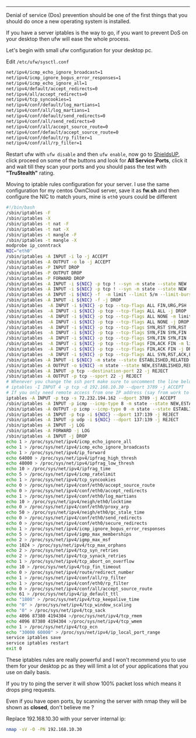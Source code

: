 
---

Denial of service (Dos) prevention should be one of the first things that you should do once a new operating system is installed.

If you have a server iptables is the way to go, if you want to prevent DoS on your desktop then ufw will ease the whole process.

Let's begin with small ufw configuration for your desktop pc.

Edit `/etc/ufw/sysctl.conf`

```bash
net/ipv4/icmp_echo_ignore_broadcast=1
net/ipv4/icmp_ignore_bogus_error_responses=1
net/ipv4/icmp_echo_ignore_all=1
net/ipv4/default/accept_redirects=0
net/ipv4/all/accept_redirects=0
net/ipv4/tcp_syncookies=1
net/ipv4/conf/default/log_martians=1
net/ipv4/conf/all/log_martians=1
net/ipv4/conf/default/send_redirects=0
net/ipv4/conf/all/send_redirects=0
net/ipv4/conf/all/accept_source_route=0
net/ipv4/conf/default/accept_source_route=0
net/ipv4/conf/default/rp_filter=1
net/ipv4/conf/all/rp_filter=1
```

Restart ufw with `ufw disable` and then `ufw enable`, now go to [ShieldsUP](https://www.grc.com/x/ne.dll?bh0bkyd2), click proceed on some of the buttons and look for **All Service Ports**, click it and wait till they scan your ports and you should pass the test with **"TruStealth"** rating.

Moving to iptable rules configuration for your server. I use the same configuration for my centos OwnCloud server, save it as **fw.sh** and then configure the NIC to match yours, mine is `eth0` yours could be different

```bash
#!/bin/bash
/sbin/iptables -F
/sbin/iptables -X
/sbin/iptables -t nat -F
/sbin/iptables -t nat -X
/sbin/iptables -t mangle -F
/sbin/iptables -t mangle -X
modprobe ip_conntrack 
NIC="eth0"  
/sbin/iptables -A INPUT -i lo -j ACCEPT
/sbin/iptables -A OUTPUT -o lo -j ACCEPT
/sbin/iptables -P INPUT DROP
/sbin/iptables -P OUTPUT DROP
/sbin/iptables -P FORWARD DROP 
/sbin/iptables -A INPUT -i ${NIC} -p tcp ! --syn -m state --state NEW  -m limit --limit 5/m --limit-burst 7 -j LOG --log-level 4 --log-prefix "Drop Syn" 
/sbin/iptables -A INPUT -i ${NIC} -p tcp ! --syn -m state --state NEW -j DROP
/sbin/iptables -A INPUT -i ${NIC} -f  -m limit --limit 5/m --limit-burst 7 -j LOG --log-level 4 --log-prefix "Fragments Packets"
/sbin/iptables -A INPUT -i ${NIC} -f -j DROP  
/sbin/iptables  -A INPUT -i ${NIC} -p tcp --tcp-flags ALL FIN,URG,PSH -j DROP
/sbin/iptables  -A INPUT -i ${NIC} -p tcp --tcp-flags ALL ALL -j DROP 
/sbin/iptables  -A INPUT -i ${NIC} -p tcp --tcp-flags ALL NONE -m limit --limit 5/m --limit-burst 7 -j LOG --log-level 4 --log-prefix "NULL Packets"
/sbin/iptables  -A INPUT -i ${NIC} -p tcp --tcp-flags ALL NONE -j DROP
/sbin/iptables  -A INPUT -i ${NIC} -p tcp --tcp-flags SYN,RST SYN,RST -j DROP 
/sbin/iptables  -A INPUT -i ${NIC} -p tcp --tcp-flags SYN,FIN SYN,FIN -m limit --limit 5/m --limit-burst 7 -j LOG --log-level 4 --log-prefix "XMAS Packets"
/sbin/iptables  -A INPUT -i ${NIC} -p tcp --tcp-flags SYN,FIN SYN,FIN -j DROP
/sbin/iptables  -A INPUT -i ${NIC} -p tcp --tcp-flags FIN,ACK FIN -m limit --limit 5/m --limit-burst 7 -j LOG --log-level 4 --log-prefix "Fin Packets Scan"
/sbin/iptables  -A INPUT -i ${NIC} -p tcp --tcp-flags FIN,ACK FIN -j DROP
/sbin/iptables  -A INPUT -i ${NIC} -p tcp --tcp-flags ALL SYN,RST,ACK,FIN,URG -j DROP  
/sbin/iptables -A INPUT -i ${NIC} -m state --state ESTABLISHED,RELATED -j ACCEPT
/sbin/iptables -A OUTPUT -o ${NIC} -m state --state NEW,ESTABLISHED,RELATED -j ACCEPT 
/sbin/iptables -A INPUT -p tcp --destination-port 22 -j REJECT
/sbin/iptables -A OUTPUT -p tcp --sport 22 -j REJECT
# Whenever you change the ssh port make sure to uncomment the line below and change the port
# iptables -I INPUT 4 -p tcp -d 192.168.10.30 --dport 3789 -j ACCEPT
# If you only need remote access from one IP address (say from work to your home server), then consider filtering connections at your firewall by either adding a firewall rule on your router or in iptables to limit access on port 3789 to only that specific IP address. For example, in iptables this could be achieved with the following type of rule:
iptables -A INPUT -p tcp -s 72.232.194.162 --dport 3789 -j ACCEPT 
/sbin/iptables -A INPUT -p icmp --icmp-type 8 -m state --state NEW,ESTABLISHED,RELATED -j ACCEPT
/sbin/iptables -A OUTPUT -p icmp --icmp-type 0 -m state --state ESTABLISHED,RELATED -j ACCEPT 
/sbin/iptables -A INPUT -p tcp -i ${NIC} --dport 137:139 -j REJECT
/sbin/iptables -A INPUT -p udp -i ${NIC} --dport 137:139 -j REJECT 
/sbin/iptables -A INPUT -j LOG
/sbin/iptables -A FORWARD -j LOG
/sbin/iptables -A INPUT -j DROP
echo 1 > /proc/sys/net/ipv4/icmp_echo_ignore_all
echo 1 > /proc/sys/net/ipv4/icmp_echo_ignore_broadcasts
echo 1 > /proc/sys/net/ipv4/ip_forward
echo 64000 > /proc/sys/net/ipv4/ipfrag_high_thresh
echo 48000 > /proc/sys/net/ipv4/ipfrag_low_thresh 
echo 10 > /proc/sys/net/ipv4/ipfrag_time 
echo 5 > /proc/sys/net/ipv4/icmp_ratelimit
echo 1 > /proc/sys/net/ipv4/tcp_syncookies
echo 0 > /proc/sys/net/ipv4/conf/eth0/accept_source_route
echo 0 > /proc/sys/net/ipv4/conf/eth0/accept_redirects 
echo 1 > /proc/sys/net/ipv4/conf/eth0/log_martians 
echo 10 > /proc/sys/net/ipv4/neigh/eth0/locktime
echo 0 > /proc/sys/net/ipv4/conf/eth0/proxy_arp
echo 50 > /proc/sys/net/ipv4/neigh/eth0/gc_stale_time
echo 0 > /proc/sys/net/ipv4/conf/eth0/send_redirects
echo 0 > /proc/sys/net/ipv4/conf/eth0/secure_redirects
echo 1 > /proc/sys/net/ipv4/icmp_ignore_bogus_error_responses
echo 5 > /proc/sys/net/ipv4/igmp_max_memberships
echo 2 > /proc/sys/net/ipv4/igmp_max_msf
echo 1024 > /proc/sys/net/ipv4/tcp_max_orphans
echo 2 > /proc/sys/net/ipv4/tcp_syn_retries
echo 2 > /proc/sys/net/ipv4/tcp_synack_retries
echo 1 > /proc/sys/net/ipv4/tcp_abort_on_overflow
echo 10 > /proc/sys/net/ipv4/tcp_fin_timeout
echo 0 > /proc/sys/net/ipv4/route/redirect_number
echo 1 > /proc/sys/net/ipv4/conf/all/rp_filter
echo 1 > /proc/sys/net/ipv4/conf/eth0/rp_filter
echo 0 > /proc/sys/net/ipv4/conf/all/accept_source_route
echo 61 > /proc/sys/net/ipv4/ip_default_ttl
echo "1800" > /proc/sys/net/ipv4/tcp_keepalive_time
echo "0" > /proc/sys/net/ipv4/tcp_window_scaling
echo "0" > /proc/sys/net/ipv4/tcp_sack
echo 4096 87380 4194304 >/proc/sys/net/ipv4/tcp_rmem
echo 4096 87380 4194304 >/proc/sys/net/ipv4/tcp_wmem
echo 1 > /proc/sys/net/ipv4/tcp_ecn
echo "30000 60000" > /proc/sys/net/ipv4/ip_local_port_range 
service iptables save
service iptables restart
exit 0
```

These iptables rules are really powerful and I won't recommend you to use them for your desktop pc as they will limit a lot of your applications that you use on daily basis.

If you try to ping the server it will show 100% packet loss which means it drops ping requests.

Even if you have open ports, by scanning the server with nmap they will be shown as **closed**, don't believe me ?

Replace 192.168.10.30 with your server internal ip:

```bash
nmap -sV -O -PN 192.168.10.30
```
